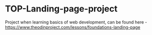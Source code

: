 # TOP-Landing-page-project
Project when learning basics of web development, can be found here - https://www.theodinproject.com/lessons/foundations-landing-page
